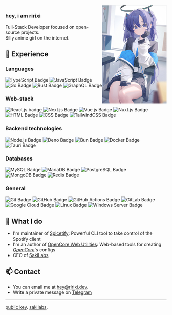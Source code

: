 <img align="right" src=".github/assets/banner.jpg" width="40%" height="40%" />


### hey, i am ririxi
Full-Stack Developer focused on open-source projects.
<br/>Silly anime girl on the internet.

## 💼 Experience

### Languages
![TypeScript Badge](https://img.shields.io/badge/typescript-007ACC?style=flat&logo=typescript&logoColor=white)
![JavaScript Badge](https://img.shields.io/badge/javascript-F7DF1E?style=flat&logo=javascript&logoColor=black)
![Go Badge](https://img.shields.io/badge/go-00ADD8?style=flat&logo=go&logoColor=white)
![Rust Badge](https://img.shields.io/badge/rust-%23000000.svg?style=flat&logo=rust&logoColor=white)
![GraphQL Badge](https://img.shields.io/badge/-graphql-E10098?style=flat&logo=graphql&logoColor=white)

### Web-stack
![React.js badge](https://img.shields.io/badge/react.js-20232A?style=flat&logo=react&logoColor=61DAFB)
![Next.js Badge](https://img.shields.io/badge/nuxt.js-black?style=flat&logo=next.js&logoColor=white)
![Vue.js Badge](https://img.shields.io/badge/vue.js-35495E?style=flat&logo=vue.js&logoColor=4FC08D)
![Nuxt.js Badge](https://img.shields.io/badge/nuxt.js-002E3B?style=flat&logo=nuxtdotjs&logoColor=#00DC82)
![HTML Badge](https://img.shields.io/badge/html5-%23E34F26.svg?style=flat&logo=html5&logoColor=white)
![CSS Badge](https://img.shields.io/badge/css3-%231572B6.svg?style=flat&logo=css3&logoColor=white)
![TailwindCSS Badge](https://img.shields.io/badge/tailwind_css-38B2AC?style=flat&logo=tailwind-css&logoColor=white)

### Backend technologies
![Node.js Badge](https://img.shields.io/badge/node.js-6DA55F?style=flat&logo=node.js&logoColor=white)
![Deno Badge](https://img.shields.io/badge/deno-000000?style=flat&logo=deno&logoColor=white)
![Bun Badge](https://img.shields.io/badge/bun-%23000000.svg?style=flat&logo=bun&logoColor=white)
![Docker Badge](https://img.shields.io/badge/docker-%230db7ed.svg?style=flat&logo=docker&logoColor=white)
![Tauri Badge](https://img.shields.io/badge/tauri-%2324C8DB.svg?style=flat&logo=tauri&logoColor=%23FFFFFF)

### Databases
![MySQL Badge](https://img.shields.io/badge/mysql-%2300f.svg?style=flat&logo=mysql&logoColor=white)
![MariaDB Badge](https://img.shields.io/badge/mariadb-003545?style=flat&logo=mariadb&logoColor=white)
![PostgreSQL Badge](https://img.shields.io/badge/postgres-%23316192.svg?style=flat&logo=postgresql&logoColor=white)
![MongoDB Badge](https://img.shields.io/badge/mongodb-%234ea94b.svg?style=flat&logo=mongodb&logoColor=white)
![Redis Badge](https://img.shields.io/badge/redis-%23DD0031.svg?style=flat&logo=redis&logoColor=white)

### General
![Git Badge](https://img.shields.io/badge/git-%23F05033.svg?style=flat&logo=git&logoColor=white)
![GitHub Badge](https://img.shields.io/badge/github-%23121011.svg?style=flat&logo=github&logoColor=white)
![GitHub Actions Badge](https://img.shields.io/badge/github%20actions-%232671E5.svg?style=flat&logo=githubactions&logoColor=white)
![GitLab Badge](https://img.shields.io/badge/gitlab-%23181717.svg?style=flat&logo=gitlab&logoColor=white)
![Google Cloud Badge](https://img.shields.io/badge/google%20cloud-%234285F4.svg?style=flat&logo=google-cloud&logoColor=white)
![Linux Badge](https://img.shields.io/badge/linux-FCC624?style=flat&logo=linux&logoColor=black)
![Windows Server Badge](https://img.shields.io/badge/windows%20server-0078D6?style=flat&logo=windows&logoColor=white)

## 🌟 What I do
- I'm maintainer of [Spicetify](https://spicetify.app): Powerful CLI tool to take control of the Spotify client
- I'm an author of [OpenCore Web Utilities](https://github.com/ocwebutils): Web-based tools for creating *[OpenCore](https://github.com/acidanthera/OpenCorePkg)*'s configs
- CEO of [SakiLabs](https://github.com/sakilabs)

## 📫 Contact
- You can email me at [hey@ririxi.dev](mailto:hey@ririxi.dev).
- Write a private message on [Telegram](https://t.me/ririxi)

------
[public key](https://github.com/rxri.gpg). [sakilabs](https://github.com/sakilabs).

